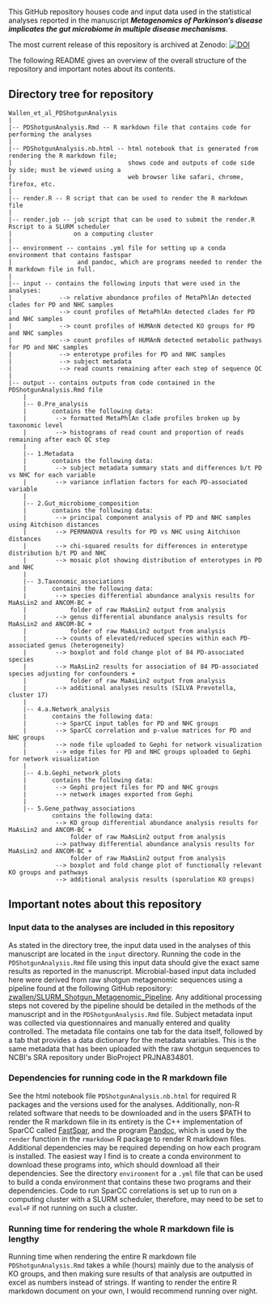 This GitHub repository houses code and input data used in the statistical analyses reported in the manuscript ***Metagenomics of Parkinson’s disease implicates the gut microbiome in multiple disease mechanisms***.

The most current release of this repository is archived at Zenodo: [![DOI](https://zenodo.org/badge/497096789.svg)](https://zenodo.org/badge/latestdoi/497096789)

The following README gives an overview of the overall structure of the repository and important notes about its contents.

## Directory tree for repository
```
Wallen_et_al_PDShotgunAnalysis
|
|-- PDShotgunAnalysis.Rmd -- R markdown file that contains code for performing the analyses
|
|-- PDShotgunAnalysis.nb.html -- html notebook that is generated from rendering the R markdown file;
|                                shows code and outputs of code side by side; must be viewed using a
|                                web browser like safari, chrome, firefox, etc.
|
|-- render.R -- R script that can be used to render the R markdown file
|
|-- render.job -- job script that can be used to submit the render.R Rscript to a SLURM scheduler
|                 on a computing cluster
|
|-- environment -- contains .yml file for setting up a conda environment that contains fastspar
|                  and pandoc, which are programs needed to render the R markdown file in full.
|
|-- input -- contains the following inputs that were used in the analyses:
|             --> relative abundance profiles of MetaPhlAn detected clades for PD and NHC samples
|             --> count profiles of MetaPhlAn detected clades for PD and NHC samples
|             --> count profiles of HUMAnN detected KO groups for PD and NHC samples
|             --> count profiles of HUMAnN detected metabolic pathways for PD and NHC samples
|             --> enterotype profiles for PD and NHC samples
|             --> subject metadata
|             --> read counts remaining after each step of sequence QC
|
|-- output -- contains outputs from code contained in the PDShotgunAnalysis.Rmd file
    |
    |-- 0.Pre_analysis
    |       contains the following data:
    |        --> formatted MetaPhlAn clade profiles broken up by taxonomic level
    |        --> histograms of read count and proportion of reads remaining after each QC step
    |
    |-- 1.Metadata
    |       contains the following data:
    |        --> subject metadata summary stats and differences b/t PD vs NHC for each variable
    |        --> variance inflation factors for each PD-associated variable
    |
    |-- 2.Gut_microbiome_composition
    |       contains the following data:
    |        --> principal component analysis of PD and NHC samples using Aitchison distances
    |        --> PERMANOVA results for PD vs NHC using Aitchison distances
    |        --> chi-squared results for differences in enterotype distribution b/t PD and NHC
    |        --> mosaic plot showing distribution of enterotypes in PD and NHC
    |
    |-- 3.Taxonomic_associations
    |       contains the following data:
    |        --> species differential abundance analysis results for MaAsLin2 and ANCOM-BC +
    |            folder of raw MaAsLin2 output from analysis
    |        --> genus differential abundance analysis results for MaAsLin2 and ANCOM-BC +
    |            folder of raw MaAsLin2 output from analysis
    |        --> counts of elevated/reduced species within each PD-associated genus (heterogeneity)
    |        --> boxplot and fold change plot of 84 PD-associated species
    |        --> MaAsLin2 results for association of 84 PD-associated species adjusting for confounders +
    |            folder of raw MaAsLin2 output from analysis
    |        --> additional analyses results (SILVA Prevotella, cluster 17)
    |
    |-- 4.a.Network_analysis
    |       contains the following data:
    |        --> SparCC input tables for PD and NHC groups
    |        --> SparCC correlation and p-value matrices for PD and NHC groups
    |        --> node file uploaded to Gephi for network visualization
    |        --> edge files for PD and NHC groups uploaded to Gephi for network visualization
    |
    |-- 4.b.Gephi_network_plots
    |       contains the following data:
    |        --> Gephi project files for PD and NHC groups
    |        --> network images exported from Gephi
    |
    |-- 5.Gene_pathway_associations
            contains the following data:
             --> KO group differential abundance analysis results for MaAsLin2 and ANCOM-BC +
                 folder of raw MaAsLin2 output from analysis
             --> pathway differential abundance analysis results for MaAsLin2 and ANCOM-BC +
                 folder of raw MaAsLin2 output from analysis
             --> boxplot and fold change plot of functionally relevant KO groups and pathways
             --> additional analysis results (sporulation KO groups)
```

## Important notes about this repository

### Input data to the analyses are included in this repository
As stated in the directory tree, the input data used in the analyses of this manuscript are located in the `input` directory. Running the code in the `PDShotgunAnalysis.Rmd` file using this input data should give the exact same results as reported in the manuscript. Microbial-based input data included here were derived from raw shotgun metagenomic sequences using a pipeline found at the following GitHub repository: [zwallen/SLURM_Shotgun_Metagenomic_Pipeline](https://github.com/zwallen/SLURM_Shotgun_Metagenomic_Pipeline). Any additional processing steps not covered by the pipeline should be detailed in the methods of the manuscript and in the `PDShotgunAnalysis.Rmd` file. Subject metadata input was collected via questionnaires and manually entered and quality controlled. The metadata file contains one tab for the data itself, followed by a tab that provides a data dictionary for the metadata variables. This is the same metadata that has been uploaded with the raw shotgun sequences to NCBI's SRA repository under BioProject PRJNA834801.

### Dependencies for running code in the R markdown file
See the html notebook file `PDShotgunAnalysis.nb.html` for required R packages and the versions used for the analyses. Additionally, non-R related software that needs to be downloaded and in the users $PATH to render the R markdown file in its entirety is the C++ implementation of SparCC called [FastSpar](https://github.com/scwatts/fastspar), and the program [Pandoc](https://pandoc.org/), which is used by the `render` function in the `rmarkdown` R package to render R markdown files. Additional dependencies may be required depending on how each program is installed. The easiest way I find is to create a conda environment to download these programs into, which should download all their dependencies. See the directory `environment` for a `.yml` file that can be used to build a conda environment that contains these two programs and their dependencies. Code to run SparCC correlations is set up to run on a computing cluster with a SLURM scheduler, therefore, may need to be set to `eval=F` if not running on such a cluster.

### Running time for rendering the whole R markdown file is lengthy
Running time when rendering the entire R markdown file `PDShotgunAnalysis.Rmd` takes a while (hours) mainly due to the analysis of KO groups, and then making sure results of that analysis are outputted in excel as numbers instead of strings. If wanting to render the entire R markdown document on your own, I would recommend running over night.
